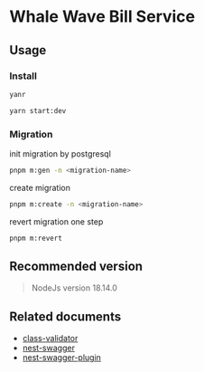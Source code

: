 # Whale Wave Bill Service

## Usage

### Install

```bash
yanr

yarn start:dev
```

### Migration

init migration by postgresql

```bash
pnpm m:gen -n <migration-name>
```

create migration

```bash
pnpm m:create -n <migration-name>
```

revert migration one step

```bash
pnpm m:revert
```

## Recommended version

> NodeJs version 18.14.0

## Related documents

- [class-validator](https://github.com/typestack/class-validator)
- [nest-swagger](https://docs.nestjs.com/openapi/types-and-parameters#enums-schema)
- [nest-swagger-plugin](https://docs.nestjs.com/openapi/cli-pluginv)

